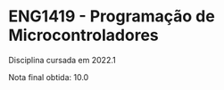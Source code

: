 # ENG1419 - Programação de Microcontroladores
Disciplina cursada em 2022.1

Nota final obtida: 10.0
